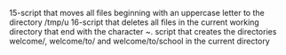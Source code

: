 15-script that moves all files beginning with an uppercase letter to the directory /tmp/u
16-script that deletes all files in the current working directory that end with the character ~.
script that creates the directories welcome/, welcome/to/ and welcome/to/school in the current directory
